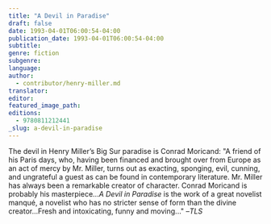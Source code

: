 ```yaml
---
title: "A Devil in Paradise"
draft: false
date: 1993-04-01T06:00:54-04:00
publication_date: 1993-04-01T06:00:54-04:00
subtitle:
genre: fiction
subgenre:
language:
author:
  - contributor/henry-miller.md
translator:
editor:
featured_image_path:
editions:
  - 9780811212441
_slug: a-devil-in-paradise
---
```


The devil in Henry Miller’s Big Sur paradise is Conrad Moricand: "A friend of his Paris days, who, having been financed and brought over from Europe as an act of mercy by Mr. Miller, turns out as exacting, sponging, evil, cunning, and ungrateful a guest as can be found in contemporary literature. Mr. Miller has always been a remarkable creator of character. Conrad Moricand is probably his masterpiece..._A Devil in Paradise_ is the work of a great novelist manqué, a novelist who has no stricter sense of form than the divine creator...Fresh and intoxicating, funny and moving..." –_TLS_

